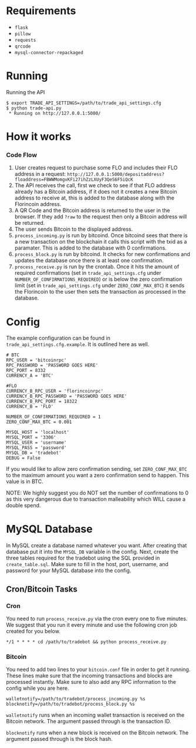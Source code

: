 # Requirements

- `flask`
- `pillow`
- `requests`
- `qrcode`
- `mysql-connector-repackaged`

# Running

Running the API

```
$ export TRADE_API_SETTINGS=/path/to/trade_api_settings.cfg  
$ python trade-api.py
 * Running on http://127.0.0.1:5000/
```

# How it works

### Code Flow
1. User creates request to purchase some FLO and includes their FLO address in a request: `http://127.0.0.1:5000/depositaddress?floaddress=FBWWMomgvKFi27ihZzLXUyF3QeS6F5iQcK`
2. The API receives the call, first we check to see if that FLO address already has a Bitcoin address, if it does not it creates a new Bitcoin address to receive at, this is added to the database along with the Florincoin address.
3. A QR Code and the Bitcoin address is returned to the user in the browser. If they add `?raw` to the request then only a Bitcoin address will be returned.
4. The user sends Bitcoin to the displayed address.
5. `process_incoming.py` is run by bitcoind. Once bitcoind sees that there is a new transaction on the blockchain it calls this script with the txid as a paramater. This is added to the database with 0 confirmations.
6. `process_block.py` is run by bitcoind. It checks for new confirmations and updates the database once there is at least one confirmation.
7. `process_receive.py` is run by the crontab. Once it hits the amount of required confirmations (set in `trade_api_settings.cfg` under `NUMBER_OF_CONFIRMATIONS_REQUIRED`) or is below the zero confirmation limit (set in `trade_api_settings.cfg` under `ZERO_CONF_MAX_BTC`) it sends the Florincoin to the user then sets the transaction as processed in the database.

# Config

The example configuration can be found in `trade_api_settings.cfg.example`. It is outlined here as well.

```
# BTC
RPC_USER = 'bitcoinrpc'
RPC_PASSWORD = 'PASSWORD GOES HERE'
RPC_PORT = 8332
CURRENCY_A = 'BTC'

#FLO
CURRENCY_B_RPC_USER = 'florincoinrpc'
CURRENCY_B_RPC_PASSWORD = 'PASSWORD GOES HERE'
CURRENCY_B_RPC_PORT = 18322
CURRENCY_B = 'FLO'

NUMBER_OF_CONFIRMATIONS_REQUIRED = 1
ZERO_CONF_MAX_BTC = 0.001

MYSQL_HOST = 'localhost'
MYSQL_PORT = '3306'
MYSQL_USER = 'username'
MYSQL_PASS = 'password'
MYSQL_DB = 'tradebot'
DEBUG = False
```

If you would like to allow zero confirmation sending, set `ZERO_CONF_MAX_BTC` to the maximum amount you want a zero confirmation send to happen. This value is in BTC.

NOTE: We highly suggest you do NOT set the number of confirmations to 0 as this very dangerous due to transaction malleability which WILL cause a double spend.

# MySQL Database
In MySQL create a database named whatever you want. After creating that database put it into the `MYSQL_DB` variable in the config. Next, create the three tables required for the tradebot using the SQL provided in `create_table.sql`. Make sure to fill in the host, port, username, and password for your MySQL database into the config.

## Cron/Bitcoin Tasks
### Cron
You need to run `process_receive.py` via the cron every one to five minutes. We suggest that you run it every minute and use the following cron job created for you below.

```
*/1 * * * * cd /path/to/tradebot && python process_receive.py
```

### Bitcoin
You need to add two lines to your `bitcoin.conf` file in order to get it running. These lines make sure that the incoming transactions and blocks are processed instantly. Make sure to also add any RPC information to the config while you are here.

```
walletnotify=/path/to/tradebot/process_incoming.py %s
blocknotify=/path/to/tradebot/process_block.py %s
```

`walletnotify` runs when an incoming wallet transaction is received on the Bitcoin network.  The argument passed through is the transaction ID.

`blocknotify` runs when a new block is received on the Bitcoin network.  The argument passed through is the block hash.